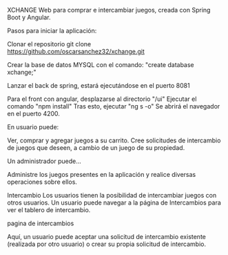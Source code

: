 XCHANGE
Web para comprar e intercambiar juegos, creada con Spring Boot y Angular.

Pasos para iniciar la aplicación:

Clonar el repositorio
git clone https://github.com/oscarsanchez32/xchange.git

Crear la base de datos MYSQL con el comando: "create database xchange;"

Lanzar el back de spring, estará ejecutándose en el puerto 8081

Para el front con angular, desplazarse al directorio "/ui"
Ejecutar el comando "npm install"
Tras esto, ejecutar "ng s -o"
Se abrirá el navegador en el puerto 4200.


En usuario puede:

Ver, comprar y agregar juegos a su carrito.
Cree solicitudes de intercambio de juegos que deseen, a cambio de un juego de su propiedad.

Un administrador puede...

Administre los juegos presentes en la aplicación y realice diversas operaciones sobre ellos.

Intercambio
Los usuarios tienen la posibilidad de intercambiar juegos con otros usuarios. 
Un usuario puede navegar a la página de Intercambios para ver el tablero de intercambio.

pagina de intercambios

Aquí, un usuario puede aceptar una solicitud de intercambio existente (realizada por otro usuario) o crear su propia solicitud de intercambio.
